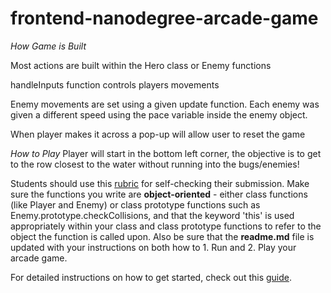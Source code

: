 frontend-nanodegree-arcade-game
===============================



*How Game is Built*

Most actions are built within the Hero class or Enemy functions

handleInputs function controls players movements

Enemy movements are set using a given update function. Each enemy was given a different speed using the pace variable inside the enemy object.

When player makes it across a pop-up will allow user to reset the game





*How to Play*
Player will start in the bottom left corner, the objective is to get to the row closest to the water without running into the bugs/enemies!









Students should use this [rubric](https://review.udacity.com/#!/projects/2696458597/rubric) for self-checking their submission. Make sure the functions you write are **object-oriented** - either class functions (like Player and Enemy) or class prototype functions such as Enemy.prototype.checkCollisions, and that the keyword 'this' is used appropriately within your class and class prototype functions to refer to the object the function is called upon. Also be sure that the **readme.md** file is updated with your instructions on both how to 1. Run and 2. Play your arcade game.

For detailed instructions on how to get started, check out this [guide](https://docs.google.com/document/d/1v01aScPjSWCCWQLIpFqvg3-vXLH2e8_SZQKC8jNO0Dc/pub?embedded=true).
